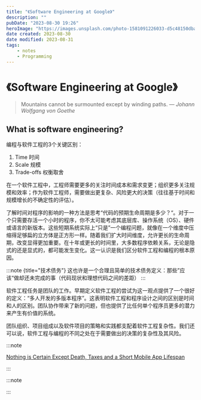 ```yaml
---
title: "《Software Engineering at Google》"
description: ""
pubDate: "2023-08-30 19:26"
heroImage: "https://images.unsplash.com/photo-1581091226033-d5c48150dbaa?ixlib=rb-4.0.3&ixid=M3wxMjA3fDB8MHxwaG90by1wYWdlfHx8fGVufDB8fHx8fA%3D%3D&auto=format&fit=crop&w=1200&q=80"
date created: 2023-08-30
date modified: 2023-08-31
tags: 
    - notes
    - Programming
---
```


# 《Software Engineering at Google》

> Mountains cannot be surmounted except by winding paths.
> — <cite>Johann Wolfgang von Goethe</cite>

## What is software engineering?

编程与软件工程的3个关键区别：
1. Time 时间
2. Scale 规模
3. Trade-offs 权衡取舍

在一个软件工程中，工程师需要更多的关注时间成本和需求变更；组织更多关注规模和效率；作为软件工程师，需要做出更复杂、风险更大的决策（往往基于时间和规模增长的不确定性的评估）。


了解时间对程序的影响的一种方法是思考“代码的预期生命周期是多少？“。对于一个只需要存活一个小时的程序，你不太可能考虑其底层库、操作系统（OS）、硬件或语言的新版本。这些短期系统实际上“只是”一个编程问题，就像在一个维度中压缩得足够扁的立方体是正方形一样。随着我们扩大时间维度，允许更长的生命周期，改变显得更加重要。在十年或更长的时间里，大多数程序依赖关系，无论是隐式的还是显式的，都可能发生变化。这一认识是我们区分软件工程和编程的根本原因。

:::note {title="技术债务"}
这也许是一个合理且简单的技术债务定义：那些”应该“做却还未完成的事（代码现状和理想代码之间的差距）
:::

软件工程任务是团队的工作。早期定义软件工程的尝试为这一观点提供了一个很好的定义：“多人开发的多版本程序”。这表明软件工程和程序设计之间的区别是时间和人的区别。团队协作带来了新的问题，但也提供了比任何单个程序员更多的潜力来产生有价值的系统。

团队组织、项目组成以及软件项目的策略和实践都支配着软件工程复杂性。我们还可以说，软件工程与编程的不同之处在于需要做出的决策的复杂性及其风险。

:::note

[Nothing is Certain Except Death, Taxes and a Short Mobile App Lifespan](https://blog.axway.com/learning-center/software-development/api-development/nothing-is-certain-except-death-taxes-and-a-short-mobile-app-lifespan-2)

:::


:::note

:::